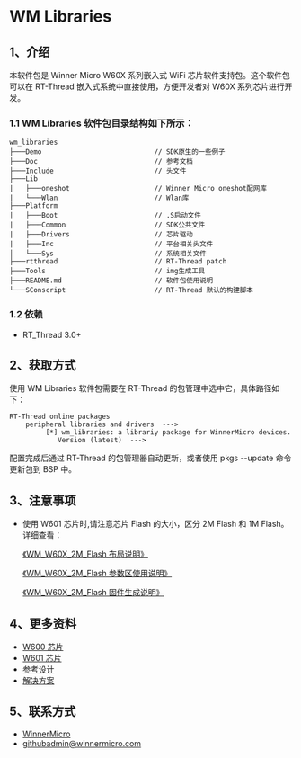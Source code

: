 # WM Libraries

## 1、介绍

本软件包是 Winner Micro W60X 系列嵌入式 WiFi 芯片软件支持包。这个软件包可以在 RT-Thread 嵌入式系统中直接使用，方便开发者对 W60X 系列芯片进行开发。

### 1.1 WM Libraries 软件包目录结构如下所示：

```base
wm_libraries
├───Demo                            // SDK原生的一些例子
├───Doc                             // 参考文档
├───Include                         // 头文件
├───Lib
|   ├───oneshot                     // Winner Micro oneshot配网库
|   └───Wlan                        // Wlan库
├───Platform
|   ├───Boot                        // .S启动文件
|   ├───Common                      // SDK公共文件
|   ├───Drivers                     // 芯片驱动
|   ├───Inc                         // 平台相关头文件
│   └───Sys                         // 系统相关文件
├───rtthread                        // RT-Thread patch
├───Tools                           // img生成工具
├───README.md                       // 软件包使用说明
└───SConscript                      // RT-Thread 默认的构建脚本
```

### 1.2 依赖

- RT_Thread 3.0+

## 2、获取方式

使用 WM Libraries 软件包需要在 RT-Thread 的包管理中选中它，具体路径如下：

```base
RT-Thread online packages
    peripheral libraries and drivers  --->
         [*] wm_libraries: a librariy package for WinnerMicro devices.
            Version (latest)  --->
```

配置完成后通过 RT-Thread 的包管理器自动更新，或者使用 pkgs --update 命令更新包到 BSP 中。

## 3、注意事项

- 使用 W601 芯片时,请注意芯片 Flash 的大小，区分 2M Flash 和 1M Flash。详细查看：

    [《WM_W60X_2M_Flash 布局说明》](/Doc/WM_W60X_2M_Flash布局说明_V1.0.pdf)

    [《WM_W60X_2M_Flash 参数区使用说明》](/Doc/WM_W60X_2M_Flash参数区使用说明_V1.0.pdf)
    
    [《WM_W60X_2M_Flash 固件生成说明》](WM_W60X_2M_Flash固件生成说明_V1.0.pdf)

## 4、更多资料

- [W600 芯片](http://www.winnermicro.com/html/1/156/158/497.html)
- [W601 芯片](http://www.winnermicro.com/html/1/156/158/531.html)
- [参考设计](http://www.winnermicro.com/html/1//162/163/index.html)
- [解决方案](http://www.winnermicro.com/html/1//162/164/index.html)

## 5、联系方式

- [WinnerMicro](http://www.winnermicro.com/)
- [githubadmin@winnermicro.com](mailto:githubadmin@winnermicro.com)
